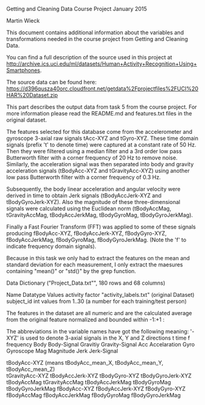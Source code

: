 Getting and Cleaning Data Course Project January 2015

Martin Wieck

This document contains additional information about the variables and transformations needed in the course project from Getting and Cleaning Data.

You can find a full description of the source used in this project at http://archive.ics.uci.edu/ml/datasets/Human+Activity+Recognition+Using+Smartphones.

The source data can be found here:
https://d396qusza40orc.cloudfront.net/getdata%2Fprojectfiles%2FUCI%20HAR%20Dataset.zip

This part describes the output data from task 5 from the course project. For more information please read the README.md and features.txt files in the original dataset.

The features selected for this database come from the accelerometer and gyroscope 3-axial raw signals tAcc-XYZ and tGyro-XYZ. These time domain signals (prefix 't' to denote time) were captured at a constant rate of 50 Hz. Then they were filtered using a median filter and a 3rd order low pass Butterworth filter with a corner frequency of 20 Hz to remove noise. Similarly, the acceleration signal was then separated into body and gravity acceleration signals (tBodyAcc-XYZ and tGravityAcc-XYZ) using another low pass Butterworth filter with a corner frequency of 0.3 Hz.

Subsequently, the body linear acceleration and angular velocity were derived in time to obtain Jerk signals (tBodyAccJerk-XYZ and tBodyGyroJerk-XYZ). Also the magnitude of these three-dimensional signals were calculated using the Euclidean norm (tBodyAccMag, tGravityAccMag, tBodyAccJerkMag, tBodyGyroMag, tBodyGyroJerkMag).

Finally a Fast Fourier Transform (FFT) was applied to some of these signals producing fBodyAcc-XYZ, fBodyAccJerk-XYZ, fBodyGyro-XYZ, fBodyAccJerkMag, fBodyGyroMag, fBodyGyroJerkMag. (Note the 'f' to indicate frequency domain signals).

Because in this task we only had to extract the features on the mean and standard deviation for each measurement, I only extract the maesures containing "mean()" or "std()" by the grep function.

Data Dictionary ("Project_Data.txt"", 180 rows and 68 columns)

Name            Datatype    Values
activity        factor      "activity_labels.txt" (original Dataset)
subject_id      int         values from 1..30 (a number for each training/test person)

The features in the dataset are all numeric and are the calculated average from the original feature normalized and bounded within -1:+1 :

The abbreviations in the variable names have got the following meaning:
'-XYZ' is used to denote 3-axial signals in the X, Y and Z directions
t           time
f           frequency
Body        Body-Signal
Gravitiy    Gravity-Signal
Acc         Accelaration
Gyro        Gyroscope
Mag         Magnitude
Jerk        Jerk-Signal

tBodyAcc-XYZ        (means tBodyAcc_mean_X, tBodyAcc_mean_Y, tBodyAcc_mean_Z)             
tGravityAcc-XYZ
tBodyAccJerk-XYZ
tBodyGyro-XYZ
tBodyGyroJerk-XYZ
tBodyAccMag
tGravityAccMag
tBodyAccJerkMag
tBodyGyroMag
tBodyGyroJerkMag
fBodyAcc-XYZ
fBodyAccJerk-XYZ
fBodyGyro-XYZ
fBodyAccMag
fBodyAccJerkMag
fBodyGyroMag
fBodyGyroJerkMag



